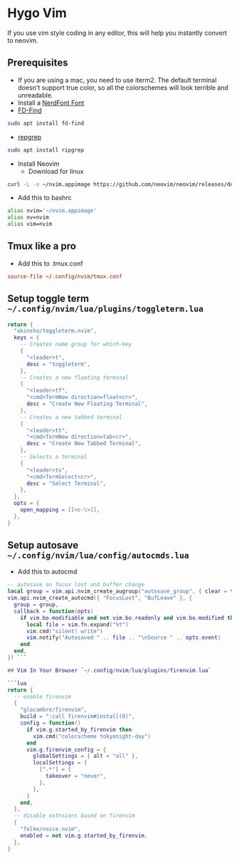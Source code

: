 # Hygo Vim

If you use vim style coding in any editor, this will help you instantly
convert to neovim.

## Prerequisites

- If you are using a mac, you need to use iterm2. The default terminal doesn't
  support true color, so
  all the colorschemes will look terrible and unreadable.
- Install a [NerdFont Font](https://www.nerdfonts.com/font-downloads)
- [FD-Find](https://github.com/sharkdp/fd)

```bash
sudo apt install fd-find
```

- [repgrep](https://github.com/BurntSushi/ripgrep)

```bash
sudo apt install ripgrep
```

- Install Neovim
  - Download for linux

```bash
curl -L -o ~/nvim.appimage https://github.com/neovim/neovim/releases/download/v0.11.0/nvim-linux-x86_64.appimage
```

- Add this to bashrc

```bash
alias nvim='~/nvim.appimage'
alias nv=nvim
alias vim=nvim
```

## Tmux like a pro

- Add this to .tmux.conf

```conf
source-file ~/.config/nvim/tmux.conf
```

## Setup toggle term `~/.config/nvim/lua/plugins/toggleterm.lua`

```lua
return {
  "akinsho/toggleterm.nvim",
  keys = {
    -- Creates name group for which-key
    {
      "<leader>t",
      desc = "toggleterm",
    },
    -- Creates a new floating terminal
    {
      "<leader>tf",
      "<cmd>TermNew direction=float<cr>",
      desc = "Create New Floating Terminal",
    },
    -- Creates a new tabbed terminal
    {
      "<leader>tt",
      "<cmd>TermNew direction=tab<cr>",
      desc = "Create New Tabbed Terminal",
    },
    -- Selects a terminal
    {
      "<leader>ts",
      "<cmd>TermSelect<cr>",
      desc = "Select Terminal",
    },
  },
  opts = {
    open_mapping = [[<c-\>]],
  },
}
```

## Setup autosave `~/.config/nvim/lua/config/autocmds.lua`

- Add this to autocmd

````lua
-- autosave on focus lost and buffer change
local group = vim.api.nvim_create_augroup("autosave_group", { clear = true })
vim.api.nvim_create_autocmd({ "FocusLost", "BufLeave" }, {
  group = group,
  callback = function(opts)
    if vim.bo.modifiable and not vim.bo.readonly and vim.bo.modified then
      local file = vim.fn.expand("%t")
      vim.cmd("silent! write")
      vim.notify("Autosaved " .. file .. "\nSource " .. opts.event)
    end
  end,
}) ```

## Vim In Your Browser `~/.config/nvim/lua/plugins/firenvim.lua`

```lua
return {
  -- enable firenvim
  {
    "glacambre/firenvim",
    build = ":call firenvim#install(0)",
    config = function()
      if vim.g.started_by_firenvim then
        vim.cmd("colorscheme tokyonight-day")
      end
      vim.g.firenvim_config = {
        globalSettings = { alt = "all" },
        localSettings = {
          [".*"] = {
            takeover = "never",
          },
        },
      }
    end,
  },
  -- disable extnsions based on firenvim
  {
    "folke/noice.nvim",
    enabled = not vim.g.started_by_firenvim,
  },
}
````
